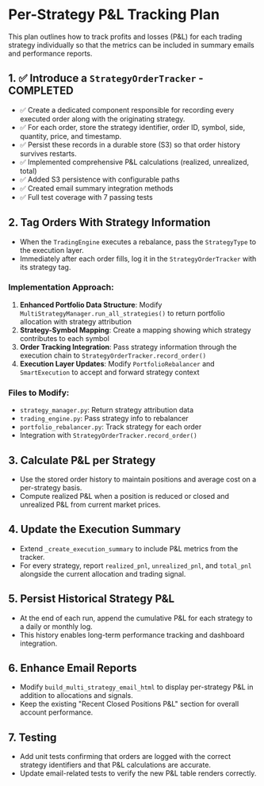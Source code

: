 # Per-Strategy P&L Tracking Plan

This plan outlines how to track profits and losses (P&L) for each trading strategy individually so that the metrics can be included in summary emails and performance reports.

## 1. ✅ Introduce a `StrategyOrderTracker` - COMPLETED
- ✅ Create a dedicated component responsible for recording every executed order along with the originating strategy.
- ✅ For each order, store the strategy identifier, order ID, symbol, side, quantity, price, and timestamp.
- ✅ Persist these records in a durable store (S3) so that order history survives restarts.
- ✅ Implemented comprehensive P&L calculations (realized, unrealized, total)
- ✅ Added S3 persistence with configurable paths
- ✅ Created email summary integration methods
- ✅ Full test coverage with 7 passing tests

## 2. Tag Orders With Strategy Information
- When the `TradingEngine` executes a rebalance, pass the `StrategyType` to the execution layer.
- Immediately after each order fills, log it in the `StrategyOrderTracker` with its strategy tag.

### Implementation Approach:
1. **Enhanced Portfolio Data Structure**: Modify `MultiStrategyManager.run_all_strategies()` to return portfolio allocation with strategy attribution
2. **Strategy-Symbol Mapping**: Create a mapping showing which strategy contributes to each symbol
3. **Order Tracking Integration**: Pass strategy information through the execution chain to `StrategyOrderTracker.record_order()`
4. **Execution Layer Updates**: Modify `PortfolioRebalancer` and `SmartExecution` to accept and forward strategy context

### Files to Modify:
- `strategy_manager.py`: Return strategy attribution data
- `trading_engine.py`: Pass strategy info to rebalancer
- `portfolio_rebalancer.py`: Track strategy for each order
- Integration with `StrategyOrderTracker.record_order()`

## 3. Calculate P&L per Strategy
- Use the stored order history to maintain positions and average cost on a per-strategy basis.
- Compute realized P&L when a position is reduced or closed and unrealized P&L from current market prices.

## 4. Update the Execution Summary
- Extend `_create_execution_summary` to include P&L metrics from the tracker.
- For every strategy, report `realized_pnl`, `unrealized_pnl`, and `total_pnl` alongside the current allocation and trading signal.

## 5. Persist Historical Strategy P&L
- At the end of each run, append the cumulative P&L for each strategy to a daily or monthly log.
- This history enables long-term performance tracking and dashboard integration.

## 6. Enhance Email Reports
- Modify `build_multi_strategy_email_html` to display per-strategy P&L in addition to allocations and signals.
- Keep the existing "Recent Closed Positions P&L" section for overall account performance.

## 7. Testing
- Add unit tests confirming that orders are logged with the correct strategy identifiers and that P&L calculations are accurate.
- Update email-related tests to verify the new P&L table renders correctly.

